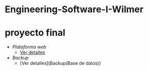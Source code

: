 # Engineering-Software-I-Wilmer



# proyecto final 
- *Plataforma web*
  - [Ver detalles](https://github.com/WilmerTiconaIncacutipaUnap/Aplicacion-Web-Gestion-De-Futbol)
- *Backup*
  - [Ver detalles](Backup(Base de datos))
